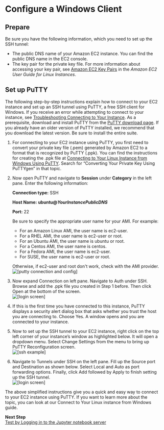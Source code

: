 # Configure a Windows Client<a name="setup-jupyter-configure-client-windows"></a>

## Prepare<a name="setup-jupyter-configure-client-prepare"></a>

Be sure you have the following information, which you need to set up the SSH tunnel:
+ The public DNS name of your Amazon EC2 instance\. You can find the public DNS name in the EC2 console\. 
+ The key pair for the private key file\. For more information about accessing your key pair, see [Amazon EC2 Key Pairs](https://docs.aws.amazon.com/AWSEC2/latest/UserGuide/ec2-key-pairs.html) in the *Amazon EC2 User Guide for Linux Instances*\. 

## Set up PuTTY<a name="setup-jupyter-win"></a>

The following step\-by\-step instructions explain how to connect to your EC2 instance and set up an SSH tunnel using PuTTY, a free SSH client for Windows\. If you receive an error while attempting to connect to your instance, see [Troubleshooting Connecting to Your Instance](https://docs.aws.amazon.com/AWSEC2/latest/UserGuide/TroubleshootingInstancesConnecting.html)\. As a prerequisite, download and install PuTTY from the [PuTTY download page](https://www.chiark.greenend.org.uk/~sgtatham/putty/)\. If you already have an older version of PuTTY installed, we recommend that you download the latest version\. Be sure to install the entire suite\.

1. For connecting to your EC2 instance using PuTTY, you first need to convert your private key file \(\.pem\) generated by Amazon EC2 to a format that is recognized by PuTTY \(\.ppk\)\. You can find the instructions for creating the \.ppk file at [Connecting to Your Linux Instance from Windows Using PuTTY](https://docs.aws.amazon.com/AWSEC2/latest/UserGuide/putty.html)\. Search for “Converting Your Private Key Using PuTTYgen” in that topic\.

1. Now open PuTTY and navigate to **Session** under **Category** in the left pane\. Enter the following information:

   **Connection type:** SSH

   **Host Name:** **ubuntu@*YourInstancePublicDNS*** 

   **Port:** 22

   Be sure to specify the appropriate user name for your AMI\. For example:
   + For an Amazon Linux AMI, the user name is ec2\-user\.
   + For a RHEL AMI, the user name is ec2\-user or root\.
   + For an Ubuntu AMI, the user name is ubuntu or root\.
   + For a Centos AMI, the user name is centos\.
   + For a Fedora AMI, the user name is ec2\-user\.
   + For SUSE, the user name is ec2\-user or root\.

   Otherwise, if ec2\-user and root don't work, check with the AMI provider\.  
![\[putty connection and config\]](http://docs.aws.amazon.com/dlami/latest/devguide/images/putty-connection.png)

1. Now expand Connection on left pane\. Navigate to Auth under SSH\. Browse and add the \.ppk file you created in Step 1 before\. Then click Open at the bottom of the screen\.  
![\[login screen\]](http://docs.aws.amazon.com/dlami/latest/devguide/images/putty-auth.png)

1. If this is the first time you have connected to this instance, PuTTY displays a security alert dialog box that asks whether you trust the host you are connecting to\. Choose Yes\. A window opens and you are connected to your instance\. 

1. Now to set up the SSH tunnel to your EC2 instance, right click on the top left corner of your instance’s window as highlighted below\. It will open a dropdown menu\. Select Change Settings from the menu to bring up PuTTY Reconfiguration screen\.  
![\[ssh example\]](http://docs.aws.amazon.com/dlami/latest/devguide/images/ssh.png)

1. Navigate to Tunnels under SSH on the left pane\. Fill up the Source port and Destination as shown below\. Select Local and Auto as port forwarding options\. Finally, click Add followed by Apply to finish setting up the SSH tunnel\.  
![\[login screen\]](http://docs.aws.amazon.com/dlami/latest/devguide/images/ssh-tunnels.png)

The above simplified instructions give you a quick and easy way to connect to your EC2 instance using PuTTY\. If you want to learn more about the topic, you can look at our Connect to Your Linux instance from Windows guide\.

**Next Step**  
[Test by Logging in to the Jupyter notebook server](setup-jupyter-login.md)